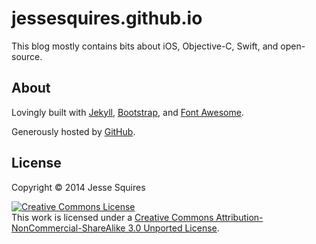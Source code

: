 # jessesquires.github.io

This blog mostly contains bits about iOS, Objective-C, Swift, and open-source.

## About

Lovingly built with [Jekyll](http://jekyllrb.com), [Bootstrap](http://getbootstrap.com), and [Font Awesome](http://fortawesome.github.io/Font-Awesome/).

Generously hosted by [GitHub](https://pages.github.com).

## License

Copyright &copy; 2014 Jesse Squires

<a rel="license" href="http://creativecommons.org/licenses/by-nc-sa/3.0"><img alt="Creative Commons License" style="border-width:0" src="http://i.creativecommons.org/l/by-nc-sa/3.0/88x31.png" /></a><br />This work is licensed under a <a rel="license" href="http://creativecommons.org/licenses/by-nc-sa/3.0">Creative Commons Attribution-NonCommercial-ShareAlike 3.0 Unported License</a>.
